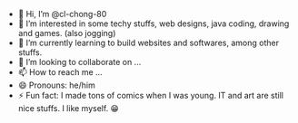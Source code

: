 - 👋 Hi, I’m @cl-chong-80
- 👀 I’m interested in some techy stuffs, web designs, java coding, drawing and games. (also jogging)
- 🌱 I’m currently learning to build websites and softwares, among other stuffs.
- 💞️ I’m looking to collaborate on ...
- 📫 How to reach me ... 
- 😄 Pronouns: he/him
- ⚡ Fun fact: I made tons of comics when I was young. IT and art are still nice stuffs. I like myself. 😁

<!---
cl-chong-80/cl-chong-80 is a ✨ special ✨ repository because its `README.md` (this file) appears on your GitHub profile.
You can click the Preview link to take a look at your changes.
--->
